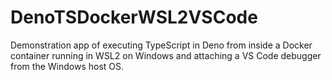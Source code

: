 # DenoTSDockerWSL2VSCode
Demonstration app of executing TypeScript in Deno from inside a Docker container running in WSL2 on Windows and attaching a VS Code debugger from the Windows host OS. 
